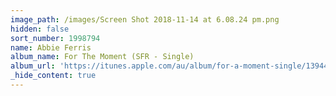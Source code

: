 ```yaml
---
image_path: /images/Screen Shot 2018-11-14 at 6.08.24 pm.png
hidden: false
sort_number: 1998794
name: Abbie Ferris
album_name: For The Moment (SFR - Single)
album_url: 'https://itunes.apple.com/au/album/for-a-moment-single/1394444102'
_hide_content: true
---
```


